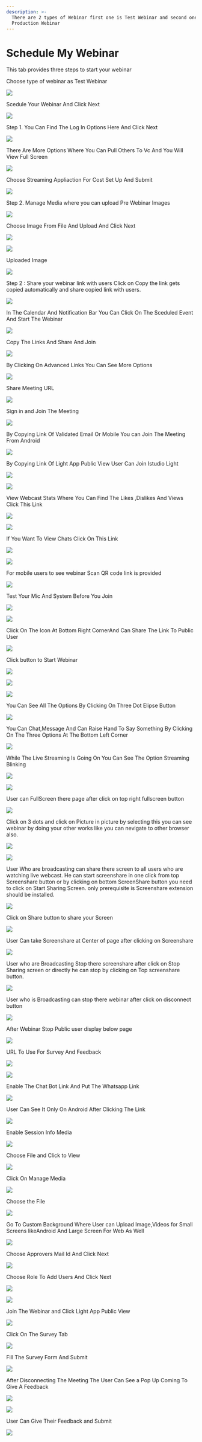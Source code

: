 ```yaml
---
description: >-
  There are 2 types of Webinar first one is Test Webinar and second one is
  Production Webinar
---
```


# Schedule My Webinar

This tab provides three steps to start your webinar

Choose type of webinar as Test Webinar

![](.gitbook/assets/image%20%2862%29.png)

Scedule Your Webinar And Click Next

![](.gitbook/assets/image%20%28292%29.png)

Step 1. You Can Find The Log In Options Here And Click Next

![](.gitbook/assets/image%20%28285%29.png)

There Are More Options Where You Can Pull Others To Vc And You Will View Full Screen

![](.gitbook/assets/image%20%28321%29.png)

Choose Streaming Appliaction For Cost Set Up And Submit

![](.gitbook/assets/image%20%28300%29.png)

Step 2. Manage Media where you can upload Pre Webinar Images

![](.gitbook/assets/image%20%28295%29.png)

Choose Image From File And Upload And Click Next

![](.gitbook/assets/image%20%28297%29.png)

![](.gitbook/assets/image%20%28289%29.png)

Uploaded Image

![](.gitbook/assets/image%20%28290%29.png)





Step 2 : Share your webinar link with users Click on Copy the link gets copied automatically and share copied link with users.

![](.gitbook/assets/image%20%2833%29%20%281%29.png)

In The Calendar And Notification Bar You Can Click On The Sceduled Event And Start The Webinar

![](.gitbook/assets/image%20%28306%29.png)

Copy The Links And Share And Join

![](.gitbook/assets/image%20%28326%29.png)

By Clicking On Advanced Links You Can See More Options

![](.gitbook/assets/image%20%28308%29.png)

Share Meeting URL 

![](.gitbook/assets/image%20%28301%29.png)

Sign in and Join The Meeting

![](.gitbook/assets/image%20%28315%29.png)

By Copying Link Of Validated Email Or Mobile You can Join The Meeting From Android

![](.gitbook/assets/image%20%28311%29.png)

By Copying Link Of Light App Public View User Can Join Istudio Light

![](.gitbook/assets/image%20%28325%29.png)

![](.gitbook/assets/image%20%28313%29.png)

View Webcast Stats Where You Can Find The Likes ,Dislikes And Views Click This Link

![](.gitbook/assets/image%20%28314%29.png)

![](.gitbook/assets/image%20%28317%29.png)

If You Want To View Chats Click On This Link  


![](.gitbook/assets/image%20%28316%29.png)



![](.gitbook/assets/image%20%28312%29.png)

For mobile users to see webinar Scan QR code link is provided

![](.gitbook/assets/image%20%28186%29.png)

Test Your Mic And System Before You Join

![](.gitbook/assets/image%20%28322%29.png)

![](.gitbook/assets/image%20%28318%29.png)

Click On The Icon At Bottom Right CornerAnd Can Share The Link To Public User

![](.gitbook/assets/image%20%28323%29.png)





Click  button to Start Webinar

![](.gitbook/assets/image%20%28319%29.png)

![](.gitbook/assets/image%20%28327%29.png)

![](.gitbook/assets/image%20%2866%29.png)

You Can See All The Options By Clicking On Three Dot Elipse Button  


![](.gitbook/assets/image%20%28304%29.png)

You Can Chat,Message And Can Raise Hand To Say Something By Clicking On The Three Options At The Bottom Left Corner

![](.gitbook/assets/image%20%28320%29.png)

While The Live Streaming Is Going On You Can See The Option Streaming Blinking

![](.gitbook/assets/image%20%28303%29.png)

![](.gitbook/assets/image%20%2865%29.png)

User can FullScreen there page after click on top right fullscreen button

![](.gitbook/assets/image%20%283%29%20%281%29.png)

  


Click on  3 dots and click on Picture in picture by selecting this you can see webinar by doing your other works like you can nevigate to other browser also.

![](.gitbook/assets/image%20%2876%29.png)

![](.gitbook/assets/image%20%28139%29.png)

User Who are broadcasting can share there screen to all users who are watching live webcast. He can start screenshare in one click from top Screenshare button or by clicking on bottom ScreenShare button you need to click on Start Sharing Screen. only prerequisite is Screenshare extension should be installed.

![](.gitbook/assets/image%20%28324%29.png)

Click on Share button to share your Screen

![](.gitbook/assets/image%20%28310%29.png)



User Can take Screenshare at Center of page after clicking on Screenshare 

![](.gitbook/assets/image%20%2874%29%20%281%29.png)

User who are Broadcasting Stop there screenshare after click on Stop Sharing screen or directly he can stop by clicking on Top screenshare button.

![](.gitbook/assets/image%20%282%29%20%281%29.png)

User who is Broadcasting can stop there webinar after click on disconnect button

![](.gitbook/assets/image%20%2841%29.png)

After Webinar Stop Public user display below page

![](.gitbook/assets/image%20%28250%29.png)

URL To Use For Survey And Feedback

![](.gitbook/assets/image%20%28278%29.png)

![](.gitbook/assets/image%20%28279%29.png)

Enable The Chat Bot Link And Put The Whatsapp Link

![](.gitbook/assets/image%20%28275%29.png)

User Can See It Only On Android After Clicking The Link

![](.gitbook/assets/image%20%28271%29.png)

Enable Session Info Media

![](.gitbook/assets/image%20%28276%29.png)

Choose File and Click to View

![](.gitbook/assets/image%20%28274%29.png)

Click On Manage Media

![](.gitbook/assets/image%20%28272%29.png)

Choose the File

![](.gitbook/assets/image%20%28273%29.png)

Go To Custom Background Where User can Upload Image,Videos for Small Screens likeAndroid And Large Screen For Web As Well

![](.gitbook/assets/image%20%28277%29.png)

Choose Approvers Mail Id And Click Next

![](.gitbook/assets/image%20%28264%29.png)

Choose Role To Add Users And Click Next

![](.gitbook/assets/image%20%28262%29.png)

![](.gitbook/assets/image%20%28242%29.png)

Join The Webinar and Click Light App Public View

![](.gitbook/assets/image%20%28265%29.png)

Click On The Survey Tab

![](.gitbook/assets/image%20%28258%29.png)

Fill The Survey Form And Submit

![](.gitbook/assets/image%20%28260%29.png)

After Disconnecting The Meeting The User Can See a Pop Up Coming To Give A Feedback

![](.gitbook/assets/image%20%28252%29.png)

![](.gitbook/assets/image%20%28225%29.png)



User Can Give Their Feedback and Submit

![](.gitbook/assets/image%20%28236%29.png)













